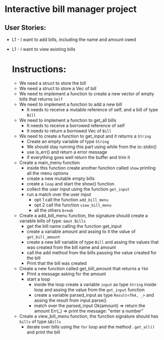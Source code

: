 # Interactive bill manager project


## User Stories:

- L1 - I want to add bills, including the name and amount owed
- L1 - I want to view existing bills


  # Instructions:
    - We need a struct to store the bill 
    - We need a struct to store a Vec of bill
    - We need to implement a function to create a new vector of empty bills that returns `Self`
    - We need to implement a function to add a new bill
      - It needs to receive a mutable reference of self, and a bill of type `Bill`
    - We need to implement a function to get_all bills 
      - It needs to receive a borrowed reference of self
      - It needs to return a borrowed Vec of `Bill`
    - We need to create a function to get_input and it returns a `String`
      - Create an empty variable of type `String`
      - We should stay running this part using while from the io::stdin()
      - use is_err() and return a error message
      - if everything goes well return the buffer and trim it
    - Create a main_menu function
      - inside this function create another function called `show` printing all the menu options
      - create a new mutable empty bills 
      - create a `loop` and start the show() function
      - collect the user input using the function `get_input`
      - run a match over the user input
        - opt 1 call the function `add_bill_menu`
        - opt 2 call the function `view_bill_menu`
        - all the others `break`
    - Create a add_bill_menu function, the signature should create a variable bills of type: `&mut Bills`
      - get the bill name calling the function get_input
      - create a variable amount and assing to it the value of `get_bill_amount`
      - create a new bill variable of type `Bill` and assing the values that was created from the bill name and amount
      - call the add method from the bills passing the value created for the bill
      - Print that the bill was created
    - Create a new function called get_bill_amount that returns a `f64`
      - Print a message asking for the amount
      - start a loop
        - inside the loop create a variable `input` as type `String` inside loop and assing the value from the `get_input` function
        - create a variable parsed_input as type `Result<f64, _>` and assing the result from input.parse()
        - match over the parsed_input
          Ok(amount) => return the amount
          Err(_) => print the message: "enter a number"
    - Create a view_bill_menu function, the function signature should has `bills` of type `&Bills`
      - iterate over bills using the `for` loop and the method `.get_all()` and print the bill
